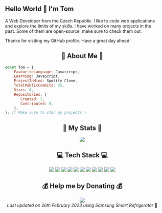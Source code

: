 ## Hello World 👋 I'm Tom
  A Web Developer from the Czech Republic. I like to code web applications and explore the limits of my skills. I have worked on many projects in the past. Some of them are open-source, make sure to check them out.  

  Thanks for visiting my GitHub profile. Have a great day ahead!
  
<h2 align="center"> 💫 About Me 💫</h2>

```js
const Tom = {
    FavouriteLanguage: Javascript,
    Learning: JavaScript,
    ProjectInMind: Spotify Clone,
    TotalPublicCommits: 33,
    Stars: 0,
    Repositories: {
       Created: 3,
       Contributed: 0,
    },
}; // Make sure to star my projects ✨
```
  
<h2 align="center"> 🚀 My Stats 🚀</h2>

<div align="center">
  <img src="https://github-readme-streak-stats.herokuapp.com/?user=wodosharlatan&theme=dark&hide_border=false">
</div>


<h2 align="center"> 💻 Tech Stack 💻 </h2>

<div align="center">
    <img src="https://img.shields.io/badge/php-%23777BB4.svg?style=plastic&logo=php&logoColor=white">
    <img src="https://img.shields.io/badge/css3-%231572B6.svg?style=plastic&logo=css3&logoColor=white">
    <img src="https://img.shields.io/badge/html5-%23E34F26.svg?style=plastic&logo=html5&logoColor=white">
    <img src="https://img.shields.io/badge/javascript-%23323330.svg?style=plastic&logo=javascript&logoColor=%23F7DF1E">
    <img src="https://img.shields.io/badge/react-%2320232a.svg?style=plastic&logo=react&logoColor=%2361DAFB">
    <img src="https://img.shields.io/badge/c%23-%23239120.svg?style=plastic&logo=c-sharp&logoColor=white">
    <img src="https://img.shields.io/badge/markdown-%23000000.svg?style=plastic&logo=markdown&logoColor=white">
    <img src="https://img.shields.io/badge/netlify-%23000000.svg?style=plastic&logo=netlify&logoColor=#00C7B7">
    <img src="https://img.shields.io/badge/NPM-%23000000.svg?style=plastic&logo=npm&logoColor=white">
    <img src="https://img.shields.io/badge/mysql-%2300f.svg?style=plastic&logo=mysql&logoColor=white">
    <img src="https://img.shields.io/badge/Microsoft%20SQL%20Sever-CC2927?style=plastic&logo=microsoft%20sql%20server&logoColor=white">
</div>



<h2 align="center"> 💰 Help me by Donating 💰 </h2>

<div align="center">
    <a href="https://buymeacoffee.com/bosic">
        <img src="https://img.shields.io/badge/Buy%20Me%20a%20Coffee-ffdd00?style=plastic&logo=buy-me-a-coffee&logoColor=black">
    </a>
</div>
  
<!-- Last updated on Sun Feb 26 2023 16:47:52 GMT+0100 (Central European Standard Time) ;-;-->
<div align="center">
  <i>Last updated on 26th February 2023 using Samsung Smart Refrigerator</i> 🧊 
</div>
  